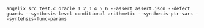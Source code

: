 `angelix src test.c oracle 1 2 3 4 5 6 --assert assert.json --defect guards --synthesis-level conditional arithmetic --synthesis-ptr-vars --syntehsis-func-params`